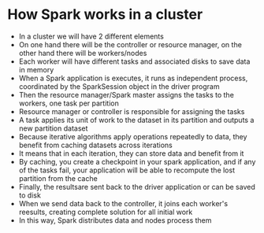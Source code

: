 # How Spark works in a cluster

- In a cluster we will have 2 different elements
- On one hand there will be the controller or resource manager, on the other hand there will be workers/nodes
- Each worker will have different tasks and associated disks to save data in memory
- When a Spark application is executes, it runs as independent process, coordinated by the SparkSession object in the driver program
- Then the resource manager/Spark master assigns the tasks to the workers, one task per partition
- Resource manager or controller is responsible for assigning the tasks
- A task applies its unit of work to the dataset in its partition and outputs a new partition dataset
- Because iterative algorithms apply operations repeatedly to data, they benefit from caching datasets across iterations
- It means that in each iteration, they can store data and benefit from it
- By caching, you create a checkpoint in your spark application, and if any of the tasks fail, your application will be able to recompute the lost partition from the cache
- Finally, the resultsare sent back to the driver application or can be saved to disk
- When we send data back to the controller, it joins each worker's reesults, creating complete solution for all initial work
- In this way, Spark distributes data and nodes process them
